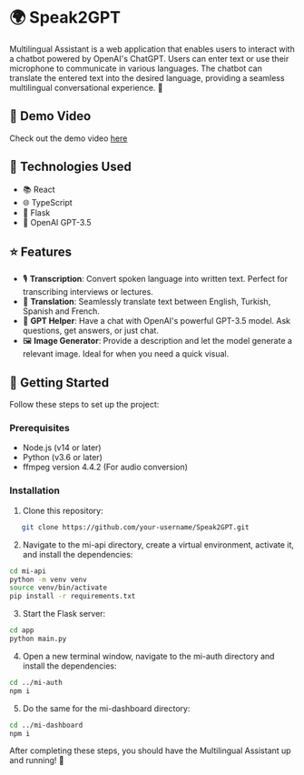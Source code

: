 # 🌍 Speak2GPT

Multilingual Assistant is a web application that enables users to interact with a chatbot powered by OpenAI's ChatGPT. Users can enter text or use their microphone to communicate in various languages. The chatbot can translate the entered text into the desired language, providing a seamless multilingual conversational experience. 💬

## 🎥 Demo Video

Check out the demo video [here]("https://neil-tarar.com/videos/Speak2GPT_demo.mp4")

## 🔧 Technologies Used

- 📚 React
- 🌐 TypeScript
- 🐍 Flask
- 🧠 OpenAI GPT-3.5

## ⭐ Features

- 🎙️ **Transcription**: Convert spoken language into written text. Perfect for transcribing interviews or lectures.
- 🔄 **Translation**: Seamlessly translate text between English, Turkish, Spanish and French.
- 🤖 **GPT Helper**: Have a chat with OpenAI's powerful GPT-3.5 model. Ask questions, get answers, or just chat.
- 🖼️ **Image Generator**: Provide a description and let the model generate a relevant image. Ideal for when you need a quick visual.

## 🚀 Getting Started

Follow these steps to set up the project:

### Prerequisites

- Node.js (v14 or later)
- Python (v3.6 or later)
- ffmpeg version 4.4.2 (For audio conversion)

### Installation

1. Clone this repository:

```bash
   git clone https://github.com/your-username/Speak2GPT.git
```

2. Navigate to the mi-api directory, create a virtual environment, activate it, and install the dependencies:

```bash
cd mi-api
python -m venv venv
source venv/bin/activate
pip install -r requirements.txt

```

3. Start the Flask server:

```bash
cd app
python main.py
```

4. Open a new terminal window, navigate to the mi-auth directory and install the dependencies:

```bash
cd ../mi-auth
npm i

```

5. Do the same for the mi-dashboard directory:

```bash
cd ../mi-dashboard
npm i
```

After completing these steps, you should have the Multilingual Assistant up and running! 🎉
